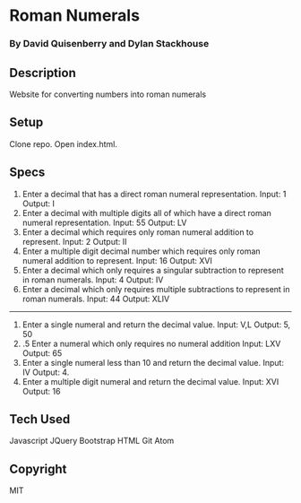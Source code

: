 # Roman Numerals
### By David Quisenberry and Dylan Stackhouse
## Description
Website for converting numbers into roman numerals
## Setup
Clone repo.  Open index.html.
## Specs
1. Enter a decimal that has a direct roman numeral representation. Input: 1 Output: I
2. Enter a decimal with multiple digits all of which have a direct roman numeral representation. Input: 55 Output: LV
3. Enter a decimal which requires only roman numeral addition to represent. Input: 2 Output: II
4. Enter a multiple digit decimal number which requires only roman numeral addition to represent. Input: 16 Output: XVI
5. Enter a decimal which only requires a singular subtraction to represent in roman numerals. Input: 4 Output: IV
6. Enter a decimal which only requires multiple subtractions to represent in roman numerals. Input: 44 Output: XLIV
---
1. Enter a single numeral and return the decimal value. Input: V,L Output: 5, 50
1. .5 Enter a numeral which only requires no numeral addition Input: LXV Output: 65
2. Enter a single numeral less than 10 and return the decimal value. Input: IV Output: 4.
3. Enter a multiple digit numeral and return the decimal value. Input: XVI Output: 16

## Tech Used
Javascript
JQuery
Bootstrap
HTML
Git
Atom
## Copyright
MIT
